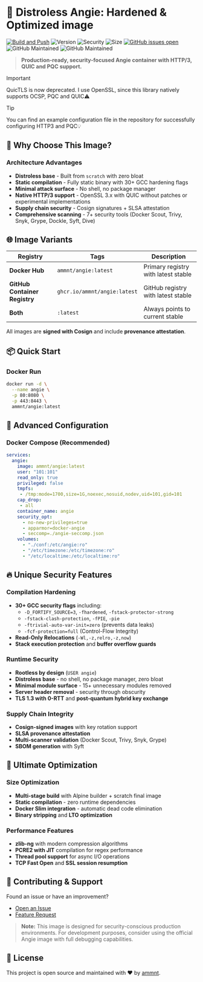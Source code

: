 # 🚀 Distroless Angie: Hardened & Optimized image

[![Build and Push](https://github.com/ammnt/angie/actions/workflows/build.yml/badge.svg)](https://github.com/ammnt/angie/actions/workflows/build.yml)
![Version](https://img.shields.io/github/v/release/ammnt/angie)
![Security](https://img.shields.io/badge/security-hardened-brightgreen)
![Size](https://img.shields.io/badge/size-ultra--lightweight-blue)
[![GitHub issues open](https://img.shields.io/github/issues/ammnt/angie.svg)](https://github.com/ammnt/angie/issues)
![GitHub Maintained](https://img.shields.io/badge/open%20source-yes-orange)
![GitHub Maintained](https://img.shields.io/badge/maintained-yes-yellow)

> **Production-ready, security-focused Angie container with HTTP/3, QUIC and PQC support.**

> [!IMPORTANT]
> QuicTLS is now deprecated. I use OpenSSL, since this library natively supports OCSP, PQC and QUIC⚠️

> [!TIP]
> You can find an example configuration file in the repository for successfully configuring HTTP3 and PQC💡

## 🎯 Why Choose This Image?

### **Architecture Advantages**
- **Distroless base** - Built from `scratch` with zero bloat
- **Static compilation** - Fully static binary with 30+ GCC hardening flags
- **Minimal attack surface** - No shell, no package manager
- **Native HTTP/3 support** - OpenSSL 3.x with QUIC without patches or experimental implementations
- **Supply chain security** - Cosign signatures + SLSA attestation
- **Comprehensive scanning** - 7+ security tools (Docker Scout, Trivy, Snyk, Grype, Dockle, Syft, Dive)

## 🌐 Image Variants

| Registry | Tags | Description |
|----------|------|-------------|
| **Docker Hub** | `ammnt/angie:latest` | Primary registry with latest stable |
| **GitHub Container Registry** | `ghcr.io/ammnt/angie:latest` | GitHub registry with latest stable |
| **Both** | `:latest` | Always points to current stable |

All images are **signed with Cosign** and include **provenance attestation**.

## 📦 Quick Start

### Docker Run
```bash
docker run -d \
  --name angie \
  -p 80:8080 \
  -p 443:8443 \
  ammnt/angie:latest
```

## 🔧 Advanced Configuration

### Docker Compose (Recommended)
```yaml
services:
  angie:
    image: ammnt/angie:latest
    user: "101:101"
    read_only: true
    privileged: false
    tmpfs:
     - /tmp:mode=1700,size=1G,noexec,nosuid,nodev,uid=101,gid=101
    cap_drop:
     - all
    container_name: angie
    security_opt:
      - no-new-privileges=true
      - apparmor=docker-angie
      - seccomp=./angie-seccomp.json
    volumes:
      - "./conf:/etc/angie:ro"
      - "/etc/timezone:/etc/timezone:ro"
      - "/etc/localtime:/etc/localtime:ro"
```

## 🔥 Unique Security Features

### **Compilation Hardening**
- **30+ GCC security flags** including:
  - `-D_FORTIFY_SOURCE=3`, `-fhardened`, `-fstack-protector-strong`
  - `-fstack-clash-protection`, `-fPIE`, `-pie`
  - `-ftrivial-auto-var-init=zero` (prevents data leaks)
  - `-fcf-protection=full` (Control-Flow Integrity)
- **Read-Only Relocations** (`-Wl,-z,relro,-z,now`)
- **Stack execution protection** and **buffer overflow guards**

### **Runtime Security**
- **Rootless by design** (`USER angie`)
- **Distroless base** - no shell, no package manager, zero bloat
- **Minimal module surface** - 15+ unnecessary modules removed
- **Server header removal** - security through obscurity
- **TLS 1.3 with 0-RTT** and **post-quantum hybrid key exchange**

### **Supply Chain Integrity**
- **Cosign-signed images** with key rotation support
- **SLSA provenance attestation**
- **Multi-scanner validation** (Docker Scout, Trivy, Snyk, Grype)
- **SBOM generation** with Syft

## 🚀 Ultimate Optimization

### **Size Optimization**
- **Multi-stage build** with Alpine builder + scratch final image
- **Static compilation** - zero runtime dependencies
- **Docker Slim integration** - automatic dead code elimination
- **Binary stripping** and **LTO optimization**

### **Performance Features**
- **zlib-ng** with modern compression algorithms
- **PCRE2 with JIT** compilation for regex performance
- **Thread pool support** for async I/O operations
- **TCP Fast Open** and **SSL session resumption**

## 🤝 Contributing & Support

Found an issue or have an improvement?
- [Open an Issue](https://github.com/ammnt/angie/issues/new?template=bug_report.md)
- [Feature Request](https://github.com/ammnt/angie/issues/new?template=feature_request.md)

> **Note:** This image is designed for security-conscious production environments. For development purposes, consider using the official Angie image with full debugging capabilities.

## 📄 License

This project is open source and maintained with ❤️ by [ammnt](https://github.com/ammnt).

